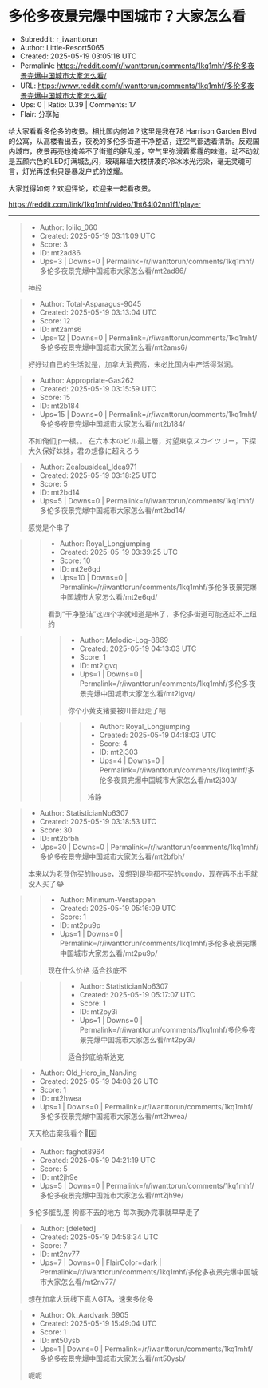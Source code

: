 # 多伦多夜景完爆中国城市？大家怎么看

- Subreddit: r_iwanttorun
- Author: Little-Resort5065
- Created: 2025-05-19 03:05:18 UTC
- Permalink: https://reddit.com/r/iwanttorun/comments/1kq1mhf/多伦多夜景完爆中国城市大家怎么看/
- URL: https://www.reddit.com/r/iwanttorun/comments/1kq1mhf/多伦多夜景完爆中国城市大家怎么看/
- Ups: 0 | Ratio: 0.39 | Comments: 17
- Flair: 分享帖


给大家看看多伦多的夜景。相比国内何如？这里是我在78 Harrison Garden
Blvd的公寓，从高楼看出去，夜晚的多伦多街道干净整洁，连空气都透着清新。反观国内城市，夜景再亮也掩盖不了街道的脏乱差，空气里弥漫着雾霾的味道。动不动就是五颜六色的LED灯满城乱闪，玻璃幕墙大楼拼凑的冷冰冰光污染，毫无灵魂可言，灯光再炫也只是暴发户式的炫耀。

大家觉得如何？欢迎评论，欢迎来一起看夜景。

<https://reddit.com/link/1kq1mhf/video/1ht64i02nn1f1/player>


---

> - Author: lolilo_060
> - Created: 2025-05-19 03:11:09 UTC
> - Score: 3
> - ID: mt2ad86
> - Ups=3 | Downs=0 | Permalink=/r/iwanttorun/comments/1kq1mhf/多伦多夜景完爆中国城市大家怎么看/mt2ad86/
>
> 神经

> - Author: Total-Asparagus-9045
> - Created: 2025-05-19 03:13:04 UTC
> - Score: 12
> - ID: mt2ams6
> - Ups=12 | Downs=0 | Permalink=/r/iwanttorun/comments/1kq1mhf/多伦多夜景完爆中国城市大家怎么看/mt2ams6/
>
> 好好过自己的生活就是，加拿大消费高，未必比国内中产活得滋润。

> - Author: Appropriate-Gas262
> - Created: 2025-05-19 03:15:59 UTC
> - Score: 15
> - ID: mt2b184
> - Ups=15 | Downs=0 | Permalink=/r/iwanttorun/comments/1kq1mhf/多伦多夜景完爆中国城市大家怎么看/mt2b184/
>
> 不如俺们jp一根。。
> 在六本木のビル最上層，对望東京スカイツリー，下探大久保好妹妹，君の想像に超えろう

> - Author: Zealousideal_Idea971
> - Created: 2025-05-19 03:18:25 UTC
> - Score: 5
> - ID: mt2bd14
> - Ups=5 | Downs=0 | Permalink=/r/iwanttorun/comments/1kq1mhf/多伦多夜景完爆中国城市大家怎么看/mt2bd14/
>
> 感觉是个串子

>> - Author: Royal_Longjumping
>> - Created: 2025-05-19 03:39:25 UTC
>> - Score: 10
>> - ID: mt2e6qd
>> - Ups=10 | Downs=0 | Permalink=/r/iwanttorun/comments/1kq1mhf/多伦多夜景完爆中国城市大家怎么看/mt2e6qd/
>>
>> 看到“干净整洁”这四个字就知道是串了，多伦多街道可能还赶不上纽约

>>> - Author: Melodic-Log-8869
>>> - Created: 2025-05-19 04:13:03 UTC
>>> - Score: 1
>>> - ID: mt2igvq
>>> - Ups=1 | Downs=0 | Permalink=/r/iwanttorun/comments/1kq1mhf/多伦多夜景完爆中国城市大家怎么看/mt2igvq/
>>>
>>> 你个小黄支猪要被川普赶走了吧

>>>> - Author: Royal_Longjumping
>>>> - Created: 2025-05-19 04:18:03 UTC
>>>> - Score: 4
>>>> - ID: mt2j303
>>>> - Ups=4 | Downs=0 | Permalink=/r/iwanttorun/comments/1kq1mhf/多伦多夜景完爆中国城市大家怎么看/mt2j303/
>>>>
>>>> 冷静

> - Author: StatisticianNo6307
> - Created: 2025-05-19 03:18:53 UTC
> - Score: 30
> - ID: mt2bfbh
> - Ups=30 | Downs=0 | Permalink=/r/iwanttorun/comments/1kq1mhf/多伦多夜景完爆中国城市大家怎么看/mt2bfbh/
>
> 本来以为老登你买的house，没想到是狗都不买的condo，现在再不出手就没人买了😂

>> - Author: Minmum-Verstappen
>> - Created: 2025-05-19 05:16:09 UTC
>> - Score: 1
>> - ID: mt2pu9p
>> - Ups=1 | Downs=0 | Permalink=/r/iwanttorun/comments/1kq1mhf/多伦多夜景完爆中国城市大家怎么看/mt2pu9p/
>>
>> 现在什么价格 适合抄底不

>>> - Author: StatisticianNo6307
>>> - Created: 2025-05-19 05:17:07 UTC
>>> - Score: 1
>>> - ID: mt2py3i
>>> - Ups=1 | Downs=0 | Permalink=/r/iwanttorun/comments/1kq1mhf/多伦多夜景完爆中国城市大家怎么看/mt2py3i/
>>>
>>> 适合抄底纳斯达克

> - Author: Old_Hero_in_NanJing
> - Created: 2025-05-19 04:08:26 UTC
> - Score: 1
> - ID: mt2hwea
> - Ups=1 | Downs=0 | Permalink=/r/iwanttorun/comments/1kq1mhf/多伦多夜景完爆中国城市大家怎么看/mt2hwea/
>
> 天天枪击案我看个🐔8️⃣

> - Author: faghot8964
> - Created: 2025-05-19 04:21:19 UTC
> - Score: 5
> - ID: mt2jh9e
> - Ups=5 | Downs=0 | Permalink=/r/iwanttorun/comments/1kq1mhf/多伦多夜景完爆中国城市大家怎么看/mt2jh9e/
>
> 多伦多脏乱差 狗都不去的地方 每次我办完事就早早走了

> - Author: [deleted]
> - Created: 2025-05-19 04:58:34 UTC
> - Score: 7
> - ID: mt2nv77
> - Ups=7 | Downs=0 | FlairColor=dark | Permalink=/r/iwanttorun/comments/1kq1mhf/多伦多夜景完爆中国城市大家怎么看/mt2nv77/
>
> 想在加拿大玩线下真人GTA，速来多伦多

> - Author: Ok_Aardvark_6905
> - Created: 2025-05-19 15:49:04 UTC
> - Score: 1
> - ID: mt50ysb
> - Ups=1 | Downs=0 | Permalink=/r/iwanttorun/comments/1kq1mhf/多伦多夜景完爆中国城市大家怎么看/mt50ysb/
>
> 呃呃
